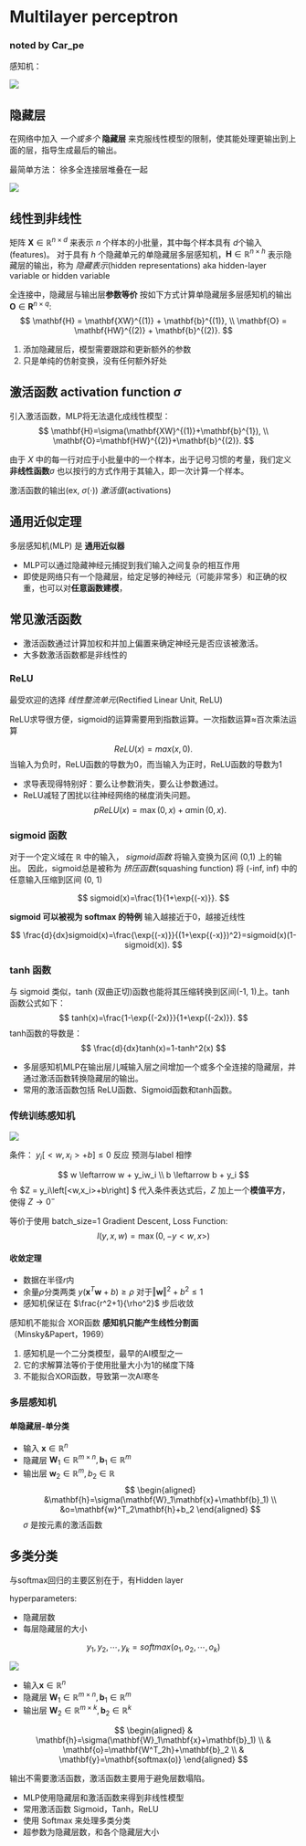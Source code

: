 # Multilayer perceptron
### noted by Car_pe

感知机： 

![](https://pic.imgdb.cn/item/61a5ed8b2ab3f51d91e95549.jpg)

## 隐藏层

在网络中加入 *一个或多个* **隐藏层** 来克服线性模型的限制，使其能处理更输出到上面的层，指导生成最后的输出。

最简单方法： 徐多全连接层堆叠在一起

![](https://pic.imgdb.cn/item/61a5d9152ab3f51d91db2d45.jpg)

## 线性到非线性

矩阵 $\mathbf{X} \in \mathbb{R}^{n\times d}$ 来表示 $n$ 个样本的小批量，其中每个样本具有 $d$个输入(features)。
对于具有 $h$ 个隐藏单元的单隐藏层多层感知机，$\mathbf{H} \in \mathbb{R}^{n\times h}$ 表示隐藏层的输出，称为 *隐藏表示*(hidden representations)  aka hidden-layer variable or hidden variable

全连接中，隐藏层与输出层**参数等价**
按如下方式计算单隐藏层多层感知机的输出 $\mathbf{O}\in \mathbf{R}^{n\times q}$:
$$
\mathbf{H} = \mathbf{XW}^{(1)} + \mathbf{b}^{(1)}, \\
\mathbf{O} = \mathbf{HW}^{(2)} + \mathbf{b}^{(2)}.
$$

1. 添加隐藏层后，模型需要跟踪和更新额外的参数
2. 只是单纯的仿射变换，没有任何额外好处

## 激活函数 activation function $\sigma$

引入激活函数，MLP将无法退化成线性模型：
$$
\mathbf{H}=\sigma(\mathbf{XW}^{(1)}+\mathbf{b}^{1}), \\
\mathbf{O}=\mathbf{HW}^{(2)}+\mathbf{b}^{(2)}.
$$

由于 $X$ 中的每一行对应于小批量中的一个样本，出于记号习惯的考量，我们定义 **非线性函数**$\sigma$ 也以按行的方式作用于其输入，即一次计算一个样本。

激活函数的输出(ex, $\sigma(\cdot)$) *激活值*(activations)

## 通用近似定理
多层感知机(MLP) 是 **通用近似器**
* MLP可以通过隐藏神经元捕捉到我们输入之间复杂的相互作用
* 即使是网络只有一个隐藏层，给定足够的神经元（可能非常多）和正确的权重，也可以对**任意函数建模**，


## 常见激活函数

* 激活函数通过计算加权和并加上偏置来确定神经元是否应该被激活。
* 大多数激活函数都是非线性的
### ReLU
最受欢迎的选择 *线性整流单元*(Rectified Linear Unit, ReLU)

ReLU求导很方便，sigmoid的运算需要用到指数运算。一次指数运算$\approx$百次乘法运算

$$
ReLU(x) = max(x, 0).
$$
当输入为负时，ReLU函数的导数为0，而当输入为正时，ReLU函数的导数为1

* 求导表现得特别好：要么让参数消失，要么让参数通过。
* ReLU减轻了困扰以往神经网络的梯度消失问题。
$$
pReLU(x) = \max(0,x)+\alpha\min(0,x).
$$

### sigmoid 函数

对于一个定义域在 $\mathbb{R}$ 中的输入， *sigmoid函数* 将输入变换为区间 (0,1) 上的输出。
因此，sigmoid总是被称为 *挤压函数*(squashing function)
将 (-inf, inf) 中的任意输入压缩到区间 (0, 1)

$$
sigmoid(x)=\frac{1}{1+\exp{(-x)}}.
$$

**sigmoid 可以被视为 softmax 的特例** 输入越接近于0，越接近线性

$$
\frac{d}{dx}sigmoid(x)=\frac{\exp{(-x)}}{(1+\exp{(-x)})^2}=sigmoid(x)(1-sigmoid(x)).
$$

### tanh 函数
与 sigmoid 类似，tanh (双曲正切)函数也能将其压缩转换到区间(-1, 1)上。tanh函数公式如下：
$$
tanh(x)=\frac{1-\exp{(-2x)}}{1+\exp{(-2x)}}.
$$
tanh函数的导数是：
$$
\frac{d}{dx}tanh(x)=1-tanh^2(x)
$$

* 多层感知机MLP在输出层儿喊输入层之间增加一个或多个全连接的隐藏层，并通过激活函数转换隐藏层的输出。
* 常用的激活函数包括 ReLU函数、Sigmoid函数和tanh函数。


### 传统训练感知机

![](https://pic.imgdb.cn/item/61a5ed8b2ab3f51d91e95549.jpg)

条件： $y_i\left[<w,x_i>+b\right] \le 0$
反应 预测与label 相悖

$$
w \leftarrow w + y_iw_i \\
b \leftarrow b + y_i
$$
令 $Z = y_i\left[<w,x_i>+b\right]  $
代入条件表达式后，$Z$ 加上一个**模值平方**，使得 $Z\to 0^-$

等价于使用 batch_size=1 Gradient Descent, Loss Function: 
$$
l(y, x, w) =\max(0, -y<w,x>)
$$

 #### 收敛定理
 * 数据在半径$r$内
 * 余量$\rho$分类两类  $y(\mathbf{x}^T\mathbf{w}+b)\ge \rho$
对于$\Vert \mathbf{w} \Vert^2+b^2\le 1$
 * 感知机保证在 $\frac{r^2+1}{\rho^2}$ 步后收敛

感知机不能拟合 XOR函数
**感知机只能产生线性分割面**（Minsky&Papert，1969）

1. 感知机是一个二分类模型，最早的AI模型之一
2. 它的求解算法等价于使用批量大小为1的梯度下降
3. 不能拟合XOR函数，导致第一次AI寒冬


### 多层感知机

#### 单隐藏层-单分类
* 输入 $\mathbf{x}\in \mathbb{R}^n$
* 隐藏层 $\mathbf{W}_1\in \mathbb{R}^{m\times n},\mathbf{b}_1\in \mathbb{R}^m$
* 输出层 $\mathbf{w}_2\in\mathbb{R}^m, b_2\in \mathbb{R}$
$$
\begin{aligned}
&\mathbf{h}=\sigma(\mathbf{W}_1\mathbf{x}+\mathbf{b}_1) \\
&o=\mathbf{w}^T_2\mathbf{h}+b_2
\end{aligned}
$$
$\sigma$ 是按元素的激活函数

## 多类分类
与softmax回归的主要区别在于，有Hidden layer

hyperparameters:
* 隐藏层数
* 每层隐藏层的大小

$$
y_1,y_2,\cdots,y_k = softmax(o_1,o_2,\cdots,o_k)
$$

![](https://pic.imgdb.cn/item/61a613fe2ab3f51d9105c6b6.jpg)

* 输入$\mathbf{x}\in\mathbb{R}^n$
* 隐藏层 $\mathbf{W}_1\in\mathbb{R}^{m\times n},\mathbf{b}_1\in\mathbb{R}^m$
* 输出层 $\mathbf{W}_2\in \mathbb{R}^{m\times k}, \mathbf{b}_2\in\mathbb{R}^k$

$$
\begin{aligned}
& \mathbf{h}=\sigma(\mathbf{W}_1\mathbf{x}+\mathbf{b}_1) \\
& \mathbf{o}=\mathbf{W^T_2h}+\mathbf{b}_2 \\
& \mathbf{y}=\mathbf{softmax(o)}
\end{aligned} 
$$

输出不需要激活函数，激活函数主要用于避免层数塌陷。

* MLP使用隐藏层和激活函数来得到非线性模型
* 常用激活函数 Sigmoid，Tanh，ReLU
* 使用 Softmax 来处理多类分类
* 超参数为隐藏层数，和各个隐藏层大小

